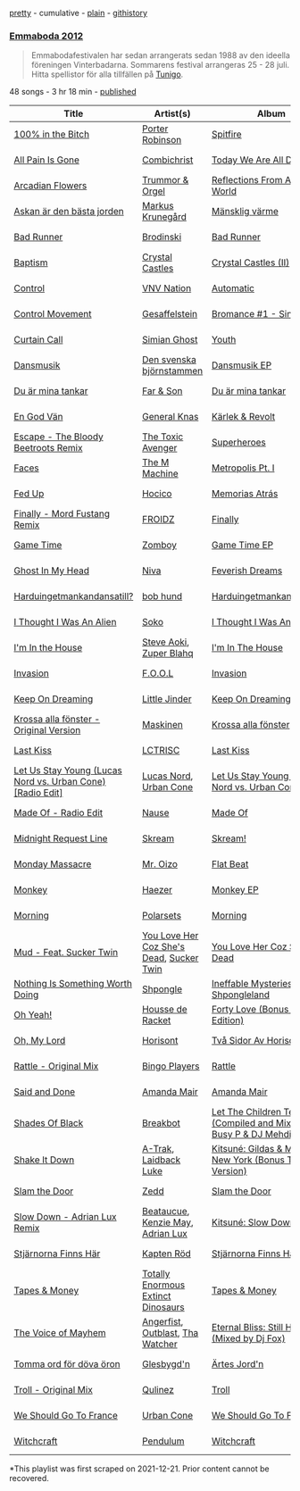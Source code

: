 [pretty](/playlists/pretty/4muFXNJjmJvLWdHmx0PKYO.md) - cumulative - [plain](/playlists/plain/4muFXNJjmJvLWdHmx0PKYO) - [githistory](https://github.githistory.xyz/mackorone/spotify-playlist-archive/blob/main/playlists/plain/4muFXNJjmJvLWdHmx0PKYO)

### [Emmaboda 2012](https://open.spotify.com/playlist/4muFXNJjmJvLWdHmx0PKYO)

> Emmabodafestivalen har sedan arrangerats sedan 1988 av den ideella föreningen Vinterbadarna\. Sommarens festival arrangeras 25 \- 28 juli\. Hitta spellistor för alla tillfällen på <a href="spottily:app:tunigo">Tunigo</a>.

48 songs - 3 hr 18 min - [published](https://open.spotify.com/playlist/47iAndCJJlHaEHAjk32ZQ1)

| Title | Artist(s) | Album | Length | Added | Removed |
|---|---|---|---|---|---|
| [100% in the Bitch](https://open.spotify.com/track/3IakK7dfxBYFCyYxFrm9tA) | [Porter Robinson](https://open.spotify.com/artist/3dz0NnIZhtKKeXZxLOxCam) | [Spitfire](https://open.spotify.com/album/1GGvrilWvvtJ56AmJ4hMdh) | 4:10 | 2012-05-08 |  |
| [All Pain Is Gone](https://open.spotify.com/track/2jyeiMlq9O4BCJnBsoJJIz) | [Combichrist](https://open.spotify.com/artist/5556RAgwP70PnXbaUTGNbR) | [Today We Are All Demons](https://open.spotify.com/album/463QRtCEgCew7pKgTZkhZj) | 4:59 | 2012-05-08 |  |
| [Arcadian Flowers](https://open.spotify.com/track/5eWTiXaVTSbMq1ZggBK7Ez) | [Trummor & Orgel](https://open.spotify.com/artist/5wVGq0o0tqq9ZAfdbzDpzA) | [Reflections From A Watery World](https://open.spotify.com/album/14wv66P77YYW1CQl8V52S5) | 9:03 | 2012-05-08 |  |
| [Askan är den bästa jorden](https://open.spotify.com/track/4EUPbH8ARVJVn3KnJIslCC) | [Markus Krunegård](https://open.spotify.com/artist/3P6ePaE5unCm7vjccfcBAe) | [Mänsklig värme](https://open.spotify.com/album/5PGZFHQ19lBI2gFifoFWn5) | 3:07 | 2012-05-08 |  |
| [Bad Runner](https://open.spotify.com/track/3VMvIZ0SffgKZvltuIypfM) | [Brodinski](https://open.spotify.com/artist/0ZurilbRp6KwW6dpaw4pEK) | [Bad Runner](https://open.spotify.com/album/73DOMbzdJFdsRVG1w5ndyO) | 4:32 | 2012-05-08 |  |
| [Baptism](https://open.spotify.com/track/06BoKUwRoskASDa4Aha5xM) | [Crystal Castles](https://open.spotify.com/artist/7K3zpFXBvPcvzhj7zlGJdO) | [Crystal Castles \(II\)](https://open.spotify.com/album/7g0VARP23qVijZeTE1dioJ) | 4:12 | 2012-05-08 |  |
| [Control](https://open.spotify.com/track/07trtA9L3paByfzsIf6pZH) | [VNV Nation](https://open.spotify.com/artist/4KlYg0F5KG9QNDFKaeTNAy) | [Automatic](https://open.spotify.com/album/6y7Te7o9eY0odEoYjJLuyu) | 5:50 | 2012-05-08 |  |
| [Control Movement](https://open.spotify.com/track/7pz85TDgSWcaZg0Buue9Rn) | [Gesaffelstein](https://open.spotify.com/artist/3hteYQFiMFbJY7wS0xDymP) | [Bromance \#1 \- Single](https://open.spotify.com/album/50jBbRc85Two6YRoGbsGWt) | 5:56 | 2012-05-08 |  |
| [Curtain Call](https://open.spotify.com/track/6gLTOfcCNzugIDv6XAkjYU) | [Simian Ghost](https://open.spotify.com/artist/30fJxDFMqv33K97dUEoFeK) | [Youth](https://open.spotify.com/album/5Pfecd5UlXCBSGua8KYvMd) | 2:42 | 2012-05-08 |  |
| [Dansmusik](https://open.spotify.com/track/0yS3zB1BiT7tCyIUJdXm9V) | [Den svenska björnstammen](https://open.spotify.com/artist/0NyrvUybTePmsuED5vZi4G) | [Dansmusik EP](https://open.spotify.com/album/2KjTsOISQO9Y6ZFoK7K8ed) | 2:35 | 2012-05-08 |  |
| [Du är mina tankar](https://open.spotify.com/track/24UUutqZ1J32Ip8CY64LbB) | [Far & Son](https://open.spotify.com/artist/2RuUKJs7WOJjeAkjRXp1If) | [Du är mina tankar](https://open.spotify.com/album/3QY9Uke2FtzxrZIrK16JXx) | 3:18 | 2012-05-08 |  |
| [En God Vän](https://open.spotify.com/track/5jxoUDrxDW6rywmtvu3lBO) | [General Knas](https://open.spotify.com/artist/42SZWoHp8GLbTAFCF8xOIy) | [Kärlek & Revolt](https://open.spotify.com/album/34H1MmY853xCdOFpBTBRdF) | 3:51 | 2012-05-08 |  |
| [Escape \- The Bloody Beetroots Remix](https://open.spotify.com/track/2ujCIGXthu56mwGBBb8ESE) | [The Toxic Avenger](https://open.spotify.com/artist/5zExRf0VQCl3GO4Jrj8r0s) | [Superheroes](https://open.spotify.com/album/6xCwZ1ITHQTWMn78FQ2JmW) | 4:38 | 2012-05-08 |  |
| [Faces](https://open.spotify.com/track/3zQW9qmRmDxllUWLa8jWy2) | [The M Machine](https://open.spotify.com/artist/62rW7FjQy7clhBDHuumg22) | [Metropolis Pt\. I](https://open.spotify.com/album/1zQacES9ZUKr23LJJuAU79) | 2:49 | 2012-05-08 |  |
| [Fed Up](https://open.spotify.com/track/2l9EiCleSONCPbUyZpaMmn) | [Hocico](https://open.spotify.com/artist/5cilSDFcAQcLwh0dNqMhrE) | [Memorias Atrás](https://open.spotify.com/album/0B2t7HsfF1Hf9yAdS8jhoP) | 4:42 | 2012-05-08 |  |
| [Finally \- Mord Fustang Remix](https://open.spotify.com/track/6RBQxxZw2cGf1ccrNlE7VL) | [FROIDZ](https://open.spotify.com/artist/4CutpmebK8o9CYIaOLYLt2) | [Finally](https://open.spotify.com/album/2nm2LBnePSv0Gi0UR5ibaS) | 4:41 | 2012-05-08 |  |
| [Game Time](https://open.spotify.com/track/3D1dvVvbJsikDc7YpaOiTm) | [Zomboy](https://open.spotify.com/artist/0ycHhPwPvoaO4VGzmMnXGq) | [Game Time EP](https://open.spotify.com/album/7AFONw3MtKwjvZHhXDkLmO) | 3:56 | 2012-05-08 |  |
| [Ghost In My Head](https://open.spotify.com/track/08nJLlYp7OmDmwB7TzeX7I) | [Niva](https://open.spotify.com/artist/3BvEQzdNFTD0hoeZCAt3WZ) | [Feverish Dreams](https://open.spotify.com/album/3HQA58tq0MSmNdXQDBQmQw) | 2:30 | 2012-05-08 |  |
| [Harduingetmankandansatill?](https://open.spotify.com/track/29YeEsqPhYUSA76b7gj2QY) | [bob hund](https://open.spotify.com/artist/6OZxE19iim1JKvCA3GmCVx) | [Harduingetmankandansatill?](https://open.spotify.com/album/0sx8dJCR1UeuDf3PAEcCfx) | 3:27 | 2012-05-08 |  |
| [I Thought I Was An Alien](https://open.spotify.com/track/7LZplUPYYW2xQ2eJem82dQ) | [Soko](https://open.spotify.com/artist/4Q3f2YYH4gQxWFS3WY5G3j) | [I Thought I Was An Alien](https://open.spotify.com/album/6uMc3dV2OO2dQAgLVwFdOY) | 2:18 | 2012-05-08 |  |
| [I'm In the House](https://open.spotify.com/track/4QQW7wFDSSFuVWAOAQct7x) | [Steve Aoki](https://open.spotify.com/artist/77AiFEVeAVj2ORpC85QVJs), [Zuper Blahq](https://open.spotify.com/artist/3Jeb4cFVKxOhmaBky5WoRX) | [I'm In The House](https://open.spotify.com/album/6xSea21wGb8EdpmMVrczSI) | 3:21 | 2012-05-08 |  |
| [Invasion](https://open.spotify.com/track/5x9DGlmLpi3AAMZO7aUhGW) | [F.O.O.L](https://open.spotify.com/artist/1ldNdtZX38LAsOk0ciLvb2) | [Invasion](https://open.spotify.com/album/6MvTubEpTrQsIaP2EJggfJ) | 4:01 | 2012-05-08 |  |
| [Keep On Dreaming](https://open.spotify.com/track/5JmecSfWGuFUZbjU7IqO9r) | [Little Jinder](https://open.spotify.com/artist/5QYBoZAoupoPPuFB1KHfx0) | [Keep On Dreaming](https://open.spotify.com/album/2nN1UQ08sue2YxxgVhmo9a) | 3:18 | 2012-05-08 |  |
| [Krossa alla fönster \- Original Version](https://open.spotify.com/track/0tmhdPUHbQuEbXUPCguGZj) | [Maskinen](https://open.spotify.com/artist/6nDcZd5c9z3OS5hWvCsWBf) | [Krossa alla fönster](https://open.spotify.com/album/6NsJ7cgHqC7OrSvpkB2gNF) | 3:32 | 2012-05-08 |  |
| [Last Kiss](https://open.spotify.com/track/2daYRTZX7lRtQ6AjeAaNct) | [LCTRISC](https://open.spotify.com/artist/2aS4IlhOL11IDPtN2KFDse) | [Last Kiss](https://open.spotify.com/album/150rc0fH2PMzgISllNS26F) | 4:55 | 2012-05-08 |  |
| [Let Us Stay Young \(Lucas Nord vs\. Urban Cone\) \[Radio Edit\]](https://open.spotify.com/track/0D256tN7htrqjbPJeaU5Dj) | [Lucas Nord](https://open.spotify.com/artist/4ZUg3IUvAPAl8coXQAxaXd), [Urban Cone](https://open.spotify.com/artist/3WOOglGBDGvr6c2WBeMAWn) | [Let Us Stay Young \(Lucas Nord vs\. Urban Cone\)](https://open.spotify.com/album/03O5hpPHEZwywRMNpS5nmY) | 3:24 | 2012-05-08 |  |
| [Made Of \- Radio Edit](https://open.spotify.com/track/0BxuyVxyAab1f5xL2yuhbm) | [Nause](https://open.spotify.com/artist/4PVn1b2WnnXdq80C7uaZLZ) | [Made Of](https://open.spotify.com/album/0BhhZyShekRJzf3yqxti9L) | 3:41 | 2012-05-08 |  |
| [Midnight Request Line](https://open.spotify.com/track/6GlmVGbluge6U1gPignowf) | [Skream](https://open.spotify.com/artist/2jbP92oFLWqPqogflK1wlW) | [Skream!](https://open.spotify.com/album/1HFkXCCXcJU3jreInH1eaR) | 3:56 | 2012-05-08 |  |
| [Monday Massacre](https://open.spotify.com/track/5AagWbHdT5RQz8i9JVpVS9) | [Mr\. Oizo](https://open.spotify.com/artist/0b9ukmbg0MO5eMlorcgOwz) | [Flat Beat](https://open.spotify.com/album/26ac4Qu0zXl9S5qP4vV0Rk) | 3:33 | 2012-05-08 |  |
| [Monkey](https://open.spotify.com/track/0kiNYgWF4KPzjSTUqbpKj2) | [Haezer](https://open.spotify.com/artist/1OsqAzBh0YCmsISYLgIOqa) | [Monkey EP](https://open.spotify.com/album/0jOhWagjNE8IA2ni9cbAoZ) | 2:59 | 2012-05-08 |  |
| [Morning](https://open.spotify.com/track/1WGjW5M2ByafwLtYh7dDtF) | [Polarsets](https://open.spotify.com/artist/3sVYJRi0MegX3bkwexcbQR) | [Morning](https://open.spotify.com/album/3ag7DFkkutzvS40CifJZYg) | 3:51 | 2012-05-08 |  |
| [Mud \- Feat\. Sucker Twin](https://open.spotify.com/track/637jfpox6WQjdXbLbGLdHd) | [You Love Her Coz She's Dead](https://open.spotify.com/artist/7s38f8JamnQAx51YsYRvPN), [Sucker Twin](https://open.spotify.com/artist/4ZGsjDRdTHDQ9sY7VPmEgL) | [You Love Her Coz She's Dead](https://open.spotify.com/album/5uFqS1y6c8qeQLsvoZYu3X) | 4:31 | 2012-05-08 |  |
| [Nothing Is Something Worth Doing](https://open.spotify.com/track/5RNGOlGqKBawkqLfdJqiqA) | [Shpongle](https://open.spotify.com/artist/0m5XJwKGYyUjd3VMfcINCQ) | [Ineffable Mysteries From Shpongleland](https://open.spotify.com/album/6kXYzl5HwGgFxsX1M8aTKp) | 6:24 | 2012-05-08 |  |
| [Oh Yeah!](https://open.spotify.com/track/5O4ngpQFmmMDNREQTpUzKG) | [Housse de Racket](https://open.spotify.com/artist/3YklpiasaBYuNuVfKdJ9Mj) | [Forty Love \(Bonus Remix Edition\)](https://open.spotify.com/album/2rpKYxVlvGuTB8C8bjteZp) | 3:25 | 2012-05-08 |  |
| [Oh, My Lord](https://open.spotify.com/track/7AR98acjA6owsjhZiBu7dv) | [Horisont](https://open.spotify.com/artist/1tPw1T8FYkf9GoxQeTzIgU) | [Två Sidor Av Horisonten](https://open.spotify.com/album/121TPhkpEw8iAmQlpxdHoA) | 4:24 | 2012-05-08 |  |
| [Rattle \- Original Mix](https://open.spotify.com/track/48g4Cw3ZfXMQw4gGpUxbt4) | [Bingo Players](https://open.spotify.com/artist/1pbHrVayIcVpHI9z97u4bK) | [Rattle](https://open.spotify.com/album/4cjWvmSPrM2N1PSarmVLsx) | 4:47 | 2012-05-08 |  |
| [Said and Done](https://open.spotify.com/track/0PgTS1P0sMazelLFDaaksh) | [Amanda Mair](https://open.spotify.com/artist/5pJiohH9QGv7EG3pSzlf0x) | [Amanda Mair](https://open.spotify.com/album/2Zf37yi7rkD4HzJQuF1Ip0) | 3:53 | 2012-05-08 |  |
| [Shades Of Black](https://open.spotify.com/track/4ldSDaQKzpmC31owmuYKnd) | [Breakbot](https://open.spotify.com/artist/0iui2Be5CP8EWxvHYsVspL) | [Let The Children Techno \(Compiled and Mixed by Busy P & DJ Mehdi\)](https://open.spotify.com/album/5gWs0jsUSr386gpklI0KVP) | 2:42 | 2012-05-08 |  |
| [Shake It Down](https://open.spotify.com/track/1ogOS1hKFKyYu9XNhCb2sg) | [A\-Trak](https://open.spotify.com/artist/3TaUSUXn41GixL7zbvrIDt), [Laidback Luke](https://open.spotify.com/artist/53cQZtWDwDJwVCNZlfJ6Qk) | [Kitsuné: Gildas & Masaya \- New York \(Bonus Track Version\)](https://open.spotify.com/album/3UXPLpEjy1lCDMtG36A7QZ) | 2:17 | 2012-05-08 |  |
| [Slam the Door](https://open.spotify.com/track/7zNF2ALYpFspy059PEiLRv) | [Zedd](https://open.spotify.com/artist/2qxJFvFYMEDqd7ui6kSAcq) | [Slam the Door](https://open.spotify.com/album/1hmR1foX9HY7mKX6sxwBDi) | 4:41 | 2012-05-08 |  |
| [Slow Down \- Adrian Lux Remix](https://open.spotify.com/track/0lvbunkG1JcnLYziX0k6cc) | [Beataucue](https://open.spotify.com/artist/48MVdXuXIhnPVCETHMf4oc), [Kenzie May](https://open.spotify.com/artist/5dehztX64sgpHfGE3ooDlg), [Adrian Lux](https://open.spotify.com/artist/5kp9Qhzri9LrDkzrtjt5Sh) | [Kitsuné: Slow Down](https://open.spotify.com/album/6ElcrhlBzmYr9QFvonvgvF) | 7:18 | 2012-05-08 |  |
| [Stjärnorna Finns Här](https://open.spotify.com/track/6CNyUhyC2ptjX6sGtvAoFS) | [Kapten Röd](https://open.spotify.com/artist/4G2UDRhQLUDq0f93giGYwA) | [Stjärnorna Finns Här](https://open.spotify.com/album/4QOvAfc4y78TN6nTEnPGqH) | 3:06 | 2012-05-08 |  |
| [Tapes & Money](https://open.spotify.com/track/4DbasZyiXWv6NXTPB28qYq) | [Totally Enormous Extinct Dinosaurs](https://open.spotify.com/artist/0g3NiCRhEv7M4SEDMrpItN) | [Tapes & Money](https://open.spotify.com/album/7t4inhZGrdSOplKlbk1rVo) | 3:40 | 2012-05-08 |  |
| [The Voice of Mayhem](https://open.spotify.com/track/2YqGLN93YiTKJLikjMtDFD) | [Angerfist](https://open.spotify.com/artist/4sQNUQjOYj9rV2sdfJ8laS), [Outblast](https://open.spotify.com/artist/7izfdXPLe9PjsIN0A0k2pE), [Tha Watcher](https://open.spotify.com/artist/2oBkcL8umXpnsriHLaxLBD) | [Eternal Bliss: Still Hard \(Mixed by Dj Fox\)](https://open.spotify.com/album/07rSBvDFbwTIABENWItKsE) | 5:27 | 2012-05-08 |  |
| [Tomma ord för döva öron](https://open.spotify.com/track/5aA92mjcnNu8z3o3eQIO4h) | [Glesbygd'n](https://open.spotify.com/artist/5dFIme5y7TG6meskzSYEQM) | [Ärtes Jord'n](https://open.spotify.com/album/4gVdvbCj9hdJF1KL5JsLk8) | 4:25 | 2012-05-08 |  |
| [Troll \- Original Mix](https://open.spotify.com/track/1NY8DKH5VnnBBmytMeJdTQ) | [Qulinez](https://open.spotify.com/artist/6d7AYr4nvqHPhfPaDLLeRU) | [Troll](https://open.spotify.com/album/6PYHg7xcz0M2bZEml9cRba) | 6:06 | 2012-05-08 |  |
| [We Should Go To France](https://open.spotify.com/track/1EFlwftCYpVKNdjp6YGDVM) | [Urban Cone](https://open.spotify.com/artist/3WOOglGBDGvr6c2WBeMAWn) | [We Should Go To France](https://open.spotify.com/album/3bb4c1EyGw07oA6dJOxTjV) | 3:05 | 2012-05-08 |  |
| [Witchcraft](https://open.spotify.com/track/2A7ZZ1tjaluKYMlT3ItSfN) | [Pendulum](https://open.spotify.com/artist/7MqnCTCAX6SsIYYdJCQj9B) | [Witchcraft](https://open.spotify.com/album/3KZ8Aw6rcxsAivtLgma2pk) | 4:12 | 2012-05-08 |  |

\*This playlist was first scraped on 2021-12-21. Prior content cannot be recovered.
